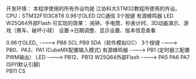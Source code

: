 开发环境：
	本程序使用的所有外设均是 江协科大STM32教程所使用的外设。
	CPU：STM32F103C8T6
	0.96寸OLED I2C通信
	3个按键
	有源蜂鸣器
	LED
	W25Q64外部Flash
可实现的效果：
	闹钟、手电筒、秒表计时、3D动画演示、游戏（赛车、破坏小球） 设置->日期调整、显示设置、版本信息查看

0.96寸OLED_		 ----> PB8	  SCL
		         		 PB9	  SDA（软件模拟I2C）
3个按键        		 ----> PB0、PA3、PA1	(CubeMX配置输入模式)
有源蜂鸣器       		 ----> PB1	(定时器三配置PWM输出）
LED		   		 ----> PB12、PB13
W25Q64外部Flash	 ----> PA5
					 PA6
					 PA7	  (SPI1默认引脚)	
					 PB11 CS